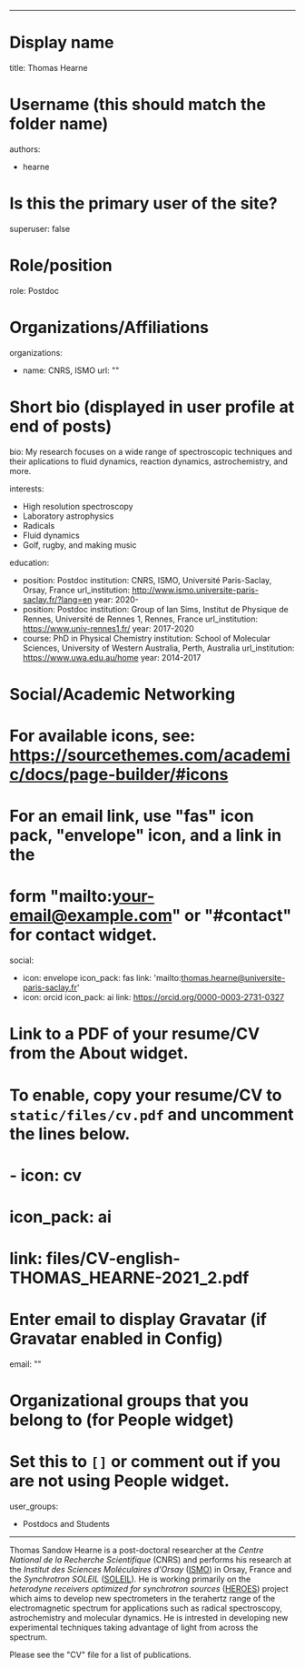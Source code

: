 
---
# Display name
title: Thomas Hearne

# Username (this should match the folder name)
authors:
- hearne

# Is this the primary user of the site?
superuser: false

# Role/position
role: Postdoc

# Organizations/Affiliations
organizations:
- name: CNRS, ISMO
  url: ""

# Short bio (displayed in user profile at end of posts)
bio: My research focuses on a wide range of spectroscopic techniques and their aplications to fluid dynamics, reaction dynamics, astrochemistry, and more.

interests:
- High resolution spectroscopy
- Laboratory astrophysics
- Radicals
- Fluid dynamics
- Golf, rugby, and making music

education:
  - position: Postdoc 
    institution: CNRS, ISMO, Université Paris-Saclay, Orsay, France
    url_institution: http://www.ismo.universite-paris-saclay.fr/?lang=en
    year: 2020-
  - position: Postdoc 
    institution: Group of Ian Sims, Institut de Physique de Rennes, Université de Rennes 1, Rennes, France
    url_institution: https://www.univ-rennes1.fr/
    year: 2017-2020
  - course: PhD in Physical Chemistry
    institution: School of Molecular Sciences, University of Western Australia, Perth, Australia
    url_institution: https://www.uwa.edu.au/home
    year: 2014-2017

# Social/Academic Networking
# For available icons, see: https://sourcethemes.com/academic/docs/page-builder/#icons
#   For an email link, use "fas" icon pack, "envelope" icon, and a link in the
#   form "mailto:your-email@example.com" or "#contact" for contact widget.
social:
- icon: envelope
  icon_pack: fas
  link: 'mailto:thomas.hearne@universite-paris-saclay.fr'
 - icon: orcid
  icon_pack: ai
  link: https://orcid.org/0000-0003-2731-0327
# Link to a PDF of your resume/CV from the About widget.
# To enable, copy your resume/CV to `static/files/cv.pdf` and uncomment the lines below.
# - icon: cv
#   icon_pack: ai
#   link: files/CV-english-THOMAS_HEARNE-2021_2.pdf

# Enter email to display Gravatar (if Gravatar enabled in Config)
email: ""

# Organizational groups that you belong to (for People widget)
#   Set this to `[]` or comment out if you are not using People widget.
user_groups:
- Postdocs and Students
---

Thomas Sandow Hearne is a post-doctoral researcher at the *Centre National de la Recherche Scientifique* (CNRS) and performs his research at the *Institut des Sciences Moléculaires d'Orsay* ([ISMO](http://www.ismo.universite-paris-saclay.fr/?lang=en)) in Orsay, France and the *Synchrotron SOLEIL* ([SOLEIL](https://www.synchrotron-soleil.fr/en)). He is working primarily on the *heterodyne receivers optimized for synchrotron sources* ([HEROES](https://anr.fr/Project-ANR-16-CE30-0020)) project which aims to develop new spectrometers in the terahertz range of the electromagnetic spectrum for applications such as radical spectroscopy, astrochemistry and molecular dynamics. He is intrested in developing new experimental techniques taking advantage of light from across the spectrum.


Please see the "CV" file for a list of publications.
